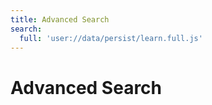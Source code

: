```yaml
---
title: Advanced Search
search:
  full: 'user://data/persist/learn.full.js'
---
```


# Advanced Search
